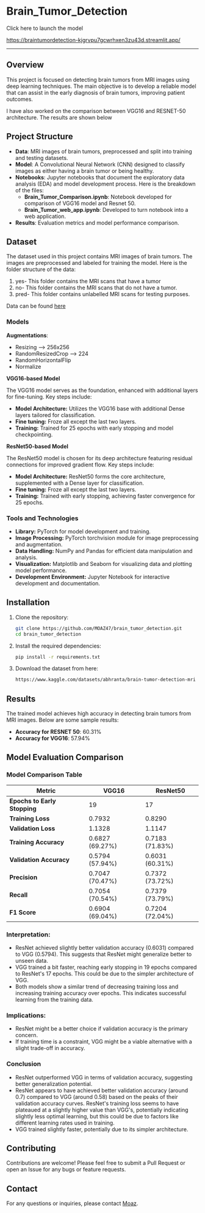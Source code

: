 # Brain_Tumor_Detection

Click here to launch the model
<!--[![Binder](https://mybinder.org/badge_logo.svg)](https://mybinder.org/v2/gh/MOAZ47/brain_tumor_detection/HEAD?urlpath=%2Fvoila%2Frender%2FBrain_Tumor_web_app.ipynb)-->

<!--https://mybinder.org/v2/gh/MOAZ47/brain_tumor_detection/HEAD?urlpath=%2Fvoila%2Frender%2FBrain_Tumor_web_app.ipynb-->

https://braintumordetection-kjgrvpu7gcwrhxen3zu43d.streamlit.app/

---
## Overview

This project is focused on detecting brain tumors from MRI images using deep learning techniques. The main objective is to develop a reliable model that can assist in the early diagnosis of brain tumors, improving patient outcomes.

I have also worked on the comparison between VGG16 and RESNET-50 architecture. The results are shown below

## Project Structure

- **Data**: MRI images of brain tumors, preprocessed and split into training and testing datasets.
- **Model**: A Convolutional Neural Network (CNN) designed to classify images as either having a brain tumor or being healthy.
- **Notebooks**: Jupyter notebooks that document the exploratory data analysis (EDA) and model development process. Here is the breakdown of the files:
   - **Brain_Tumor_Comparison.ipynb**: Notebook developed for comparison of VGG16 model and Resnet 50.
   - **Brain_Tumor_web_app.ipynb**: Developed to turn notebook into a web application.
- **Results**: Evaluation metrics and model performance comparison.

## Dataset

The dataset used in this project contains MRI images of brain tumors. The images are preprocessed and labeled for training the model. Here is the folder structure of the data:
1. yes- This folder contains the MRI scans that have a tumor
2. no- This folder contains the MRI scans that do not have a tumor.
3. pred- This folder contains unlabelled MRI scans for testing purposes.

Data can be found [here](https://www.kaggle.com/datasets/sartajbhuvaji/brain-tumor-classification-mri)

### Models

**Augmentations**:
- Resizing --> 256x256
- RandomResizedCrop --> 224
- RandomHorizontalFlip
- Normalize

**VGG16-based Model**

The VGG16 model serves as the foundation, enhanced with additional layers for fine-tuning. Key steps include:

- **Model Architecture:** Utilizes the VGG16 base with additional Dense layers tailored for classification.
- **Fine tuning:** Froze all except the last two layers.
- **Training:** Trained for 25 epochs with early stopping and model checkpointing.

**ResNet50-based Model**

The ResNet50 model is chosen for its deep architecture featuring residual connections for improved gradient flow. Key steps include:

- **Model Architecture:** ResNet50 forms the core architecture, supplemented with a Dense layer for classification.
- **Fine tuning:** Froze all except the last two layers.
- **Training:** Trained with early stopping, achieving faster convergence for 25 epochs.

### Tools and Technologies

- **Library:** PyTorch for model development and training.
- **Image Processing:** PyTorch torchvision module for image preprocessing and augmentation.
- **Data Handling:** NumPy and Pandas for efficient data manipulation and analysis.
- **Visualization:** Matplotlib and Seaborn for visualizing data and plotting model performance.
- **Development Environment:** Jupyter Notebook for interactive development and documentation.

## Installation

1. Clone the repository:
   ```bash
   git clone https://github.com/MOAZ47/brain_tumor_detection.git
   cd brain_tumor_detection
   ```

2. Install the required dependencies:
   ```bash
   pip install -r requirements.txt
   ```

3. Download the dataset from here:
   ```bash
   https://www.kaggle.com/datasets/abhranta/brain-tumor-detection-mri
   ```

## Results

The trained model achieves high accuracy in detecting brain tumors from MRI images. Below are some sample results:

- **Accuracy for RESNET 50**: 60.31%
- **Accuracy for VGG16**: 57.94%

## Model Evaluation Comparison

### Model Comparison Table

| Metric                      | VGG16                           | ResNet50                        |
|-----------------------------|---------------------------------|---------------------------------|
|**Epochs to Early Stopping** | 19                              | 17                              |
|**Training Loss**            | 0.7932                          | 0.8290                         |
|**Validation Loss**          | 1.1328                          | 1.1147                          |
|**Training Accuracy**        | 0.6827 (69.27%)                 | 0.7183 (71.83%)                 |
| **Validation Accuracy**     | 0.5794 (57.94%)                 | 0.6031 (60.31%)                 |
| **Precision**               | 0.7047 (70.47%)                 | 0.7372 (73.72%)                 |
| **Recall**                  | 0.7054 (70.54%)                 | 0.7379 (73.79%)                 |
| **F1 Score**                | 0.6904 (69.04%)                 | 0.7204 (72.04%)                 |


### Interpretation:

- ResNet achieved slightly better validation accuracy (0.6031) compared to VGG (0.5794). This suggests that ResNet might generalize better to unseen data.
- VGG trained a bit faster, reaching early stopping in 19 epochs compared to ResNet's 17 epochs. This could be due to the simpler architecture of VGG.
- Both models show a similar trend of decreasing training loss and increasing training accuracy over epochs. This indicates successful learning from the training data.

### Implications:

- ResNet might be a better choice if validation accuracy is the primary concern.
- If training time is a constraint, VGG might be a viable alternative with a slight trade-off in accuracy.


### Conclusion

- ResNet outperformed VGG in terms of validation accuracy, suggesting better generalization potential.
- ResNet appears to have achieved better validation accuracy (around 0.7) compared to VGG (around 0.58) based on the peaks of their validation accuracy curves. ResNet's training loss seems to have plateaued at a slightly higher value than VGG's, potentially indicating slightly less optimal learning, but this could be due to factors like different learning rates used in training.
- VGG trained slightly faster, potentially due to its simpler architecture.

## Contributing

Contributions are welcome! Please feel free to submit a Pull Request or open an Issue for any bugs or feature requests.

## Contact

For any questions or inquiries, please contact [Moaz](mailto:moazhusain47@gmail.com).
